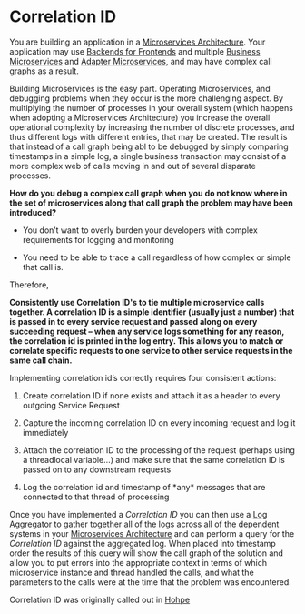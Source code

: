 Correlation ID
===

You are building an application in a [Microservices Architecture](../Microservices/Microservices-Architecture.md). Your application may use [Backends for Frontends]((../Microservices/Backend-For-Frontend.md)) and multiple [Business Microservices](../Microservices/Business-Microservice.md) and [Adapter Microservices]((../Microservices/Legacy-Adapter-Microservice.md)), and may have complex call graphs as a result.

Building Microservices is the easy part.  Operating Microservices, and debugging problems when they occur is the more challenging aspect.  By multiplying the number of processes in your overall system (which happens when adopting a Microservices Architecture) you increase the overall operational complexity by increasing the number of discrete processes, and thus different logs with different entries, that may be created.  The result is that instead of a call graph being abl to be debugged by simply comparing timestamps in a simple log, a single business transaction may consist of a more complex web of calls moving in and out of several disparate processes.

**How do you debug a complex call graph when you do not know where in the set of microservices along that call graph the problem may have been introduced?**

-   You don’t want to overly burden your developers with complex requirements for logging and monitoring

-   You need to be able to trace a call regardless of how complex or simple that call is.

Therefore,

**Consistently use Correlation ID's to tie multiple microservice calls together. A correlation ID is a simple identifier (usually just a number) that is passed in to every service request and passed along on every succeeding request – when any service logs something for any reason, the correlation id is printed in the log entry. This allows you to match or correlate specific requests to one service to other service requests in the same call chain.**

Implementing correlation id’s correctly requires four consistent actions:

1.  Create correlation ID if none exists and attach it as a header to every outgoing Service Request

2.  Capture the incoming correlation ID on every incoming request and log it immediately

3.  Attach the correlation ID to the processing of the request (perhaps using a threadlocal variable…) and make sure that the same correlation ID is passed on to any downstream requests

4.  Log the correlation id and timestamp of \*any\* messages that are connected to that thread of processing

Once you have implemented a *Correlation ID* you can then use a [Log Aggregator](Log-Aggregator.md) to gather together all of the logs across all of the dependent systems in your [Microservices Architecture](../Microservices/Microservices-Architecture.md) and can perform a query for the *Correlation ID* against the aggregated log. When placed into timestamp order the results of this query will show the call graph of the solution and allow you to put errors into the appropriate context in terms of which microservice instance and thread handled the calls, and what the parameters to the calls were at the time that the problem was encountered.

Correlation ID was originally called out in [Hohpe](https://www.amazon.com/Enterprise-Integration-Patterns-Designing-Deploying/dp/0321200683)

